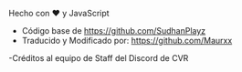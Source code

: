 Hecho con :heart: y JavaScript

- Código base de https://github.com/SudhanPlayz 
- Traducido y Modificado por: https://github.com/Maurxx

-Créditos al equipo de Staff del Discord de CVR